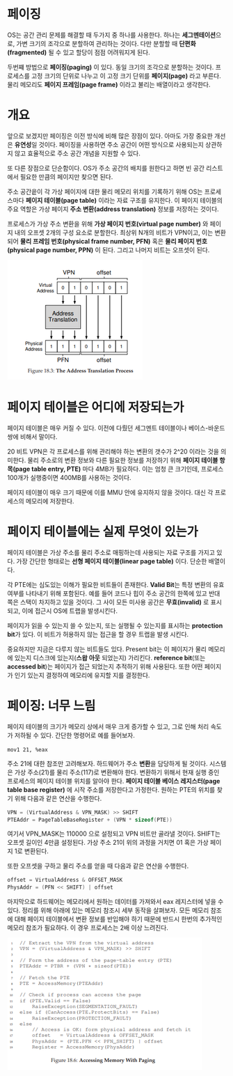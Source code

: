 # 페이징

OS는 공간 관리 문제를 해결할 때 두가지 중 하나를 사용한다. 하나는 **세그멘테이션**으로, 가변 크기의 조각으로 분할하여 관리하는 것이다. 다만 분할할 때 **단편화(fragmented)** 될 수 있고 할당이 점점 어려워지게 된다.

두번쨰 방법으로 **페이징(paging)** 이 있다. 동일 크기의 조각으로 분할하는 것이다. 프로세스를 고정 크기의 단위로 나누고 이 고정 크기 단위를 **페이지(page)** 라고 부른다. 물리 메모리도 **페이지 프레임(page frame)** 이라고 불리는 배열이라고 생각한다.

# 개요

앞으로 보겠지만 페이징은 이전 방식에 비해 많은 장점이 있다. 아마도 가장 중요한 개선은 **유연성**일 것이다. 페이징을 사용하면 주소 공간이 어떤 방식으로 사용되는지 상관하지 않고 효율적으로 주소 공간 개념을 지원할 수 있다.

또 다른 장점으로 단순함이다. OS가 주소 공간의 배치를 원한다고 하면 빈 공간 리스트에서 필요한 만큼의 페이지만 찾으면 된다. 

주소 공간읕이 각 가상 페이지에 대한 물리 메모리 위치를 기록하기 위해 OS는 프로세스마다 **페이지 테이블(page table)** 이라는 자료 구조를 유지한다. 이 페이지 테이블의 주요 역할은 가상 페이지 **주소 변환(address translation)** 정보를 저장하는 것이다.

프로세스가 가상 주소 변환을 위해 **가상 페이지 번호(virtual page number)** 와 페이지 내의 오프셋 2개의 구성 요소로 분할한다. 최상위 N개의 비트가 VPN이고, 이는 변환되어 **물리 프레임 번호(physical frame number, PFN)** 혹은 **물리 페이지 번호(physical page number, PPN)** 이 된다. 그리고 나머지 비트는 오프셋이 된다.

![18-3](../image/18-3.png)

# 페이지 테이블은 어디에 저장되는가

페이지 테이블은 매우 커질 수 있다. 이전에 다뤘던 세그멘트 테이블이나 베이스-바운드 쌍에 비해서 말이다.

20 비트 VPN은 각 프로세스를 위해 관리해야 하는 변환의 갯수가 2^20 이라는 것을 의미한다. 물리 주소로의 변환 정보와 다른 필요한 정보를 저장하기 위해 **페이지 테이블 항목(page table entry, PTE)** 마다 4MB가 필요하다. 이는 엄청 큰 크기인데, 프로세스 100개가 실행중이면 400MB를 사용하는 것이다.

페이지 테이블이 매우 크기 때문에 이를 MMU 안에 유지하지 않을 것이다. 대신 각 프로세스의 메모리에 저장한다. 

# 페이지 테이블에는 실제 무엇이 있는가

페이지 테이블은 가상 주소를 물리 주소로 매핑하는데 사용되는 자료 구조를 가지고 있다. 가장 간단한 형태로는 **선형 페이지 테이블(linear page table)** 이다. 단순한 배열이다. 

각 PTE에는 심도있는 이해가 필요한 비트들이 존재한다. **Valid Bit**는 특정 변환의 유효 여부를 나타내기 위해 포함된다. 예를 들어 코드나 힙이 주소 공간의 한쪽에 있고 반대 쪽은 스택이 차지하고 있을 것이다. 그 사이 모든 미사용 공간은 **무효(invalid)** 로 표시되고, 이에 접근시 OS에 트랩을 발생시킨다.

페이지가 읽을 수 있는지 쓸 수 있는지, 또는 실행될 수 있는지를 표시하는 **protection bit**가 있다. 이 비트가 허용하지 않는 접근을 할 경우 트랩을 발생 시킨다.

중요하지만 지금은 다루지 않는 비트들도 있다. Present bit는 이 페이지가 물리 메모리에 있는지 디스크에 있는지(**스왑 아웃** 되었는지) 가리킨다. **reference bit**(또는 **accessed bit**)는 페이지가 접근 되었는지 추적하기 위해 사용된다. 또한 어떤 페이지가 인기 있는지 결정하여 메모리에 유지할 지를 결정한다.

# 페이징: 너무 느림

페이지 테이블의 크기가 메모리 상에서 매우 크게 증가할 수 있고, 그로 인해 처리 속도가 저하될 수 있다. 간단한 명령어로 예를 들어보자.

`mov1 21, %eax`

주소 21에 대한 참조만 고려해보자. 하드웨어가 주소 **변환**을 담당하게 될 것이다. 시스템은 가상 주소(21)를 물리 주소(117)로 변환해야 한다. 변환하기 위해서 현재 실행 중인 프로세스의 페이지 테이블 위치를 알아야 한다. **페이지 테이블 베이스 레지스터(page table base register)** 에 시작 주소를 저장한다고 가정한다. 원하는 PTE의 위치를 찾기 위해 다음과 같은 연산을 수행한다.

```c
VPN = (VirtualAddress & VPN_MASK) >> SHIFT
PTEAddr = PageTableBaseRegister + (VPN * sizeof(PTE))
```

여기서 VPN_MASK는 110000 으로 설정되고 VPN 비트만 골라낼 것이다. SHIFT는 오프셋 길이인 4만큼 설정된다. 가상 주소 21이 위의 과정을 거치면 01 혹은 가상 페이지 1로 변환된다.

또한 오프셋을 구하고 물리 주소를 얻을 때 다음과 같은 연산을 수행한다.

```c
offset = VirtualAddress & OFFSET_MASK
PhysAddr = (PFN << SHIFT) | offset
```

마지막으로 하드웨어는 메모리에서 원하는 데이터를 가져와서 eax 레지스터에 넣을 수 있다.
정리를 위해 아래에 있는 메모리 참조시 세부 동작을 살펴보자. 모든 메모리 참조에 대해 페이지 테이블에서 변환 정보를 반입해야 하기 때문에 반드시 한번의 추가적인 메모리 참조가 필요하다. 이 경우 프로세스는 2배 이상 느려진다.

![18-6](../image/18-6.png)
